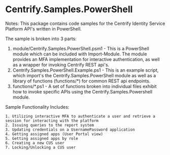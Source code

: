 # Centrify.Samples.PowerShell

Notes: This package contains code samples for the Centrify Identity Service Platform API's written in PowerShell.  

The sample is broken into 3 parts:

  1. module/Centrify.Samples.PowerShell.psm1 - This is a PowerShell module which can be included with Import-Module.  The 
  module provides an MFA implementation for interactive authentication, as well as a wrapper for invoking Centrify REST api's.
  2. Centrify.Samples.PowerShell.Example.ps1 - This is an example script, which import's the Centrify.Samples.PowerShell module
  as well as a library of functions (functions/*) for common REST api endpoints.
  3. functions/*.ps1 - A set of functions broken into individual files exhibit how to invoke specific APIs using the 
  Centrify.Samples.Powershell module. 
 

Sample Functionality Includes:

    1. Utilizing interactive MFA to authenticate a user and retrieve a session for interacting with the platform
    2. Issuing queries to the report system
    3. Updating credentials on a UsernamePassword application
    4. Getting assigned apps (User Portal view)
    5. Getting assigned apps by role
    6. Creating a new CUS user
    7. Locking/Unlocking a CUS user
   